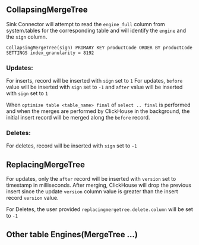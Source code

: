 ## CollapsingMergeTree
Sink Connector will attempt to read the `engine_full` column from system.tables for the corresponding table and will 
identify the `engine` and the `sign` column.

`CollapsingMergeTree(sign) PRIMARY KEY productCode ORDER BY productCode SETTINGS index_granularity = 8192`

### Updates:
For inserts, record will be inserted with `sign` set to `1`
For updates, `before` value will be inserted with `sign` set to `-1`
and `after` value will be inserted with `sign` set to `1`

When `optimize table <table_name> final` of `select .. final` is performed and when the merges are performed by
ClickHouse in the background, the initial insert record will be merged along the `before` record.

### Deletes:
For deletes, record will be inserted with `sign` set to `-1`

## ReplacingMergeTree
For updates, only the `after` record will be inserted with `version` set to timestamp in milliseconds.
After merging, ClickHouse will drop the previous insert since the update `version` column value is greater
than the insert record `version` value.

For Deletes, the user provided `replacingmergetree.delete.column` will be set to `-1`


## Other table Engines(MergeTree ...)


   